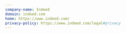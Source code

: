 ```yaml
---
company-name: Indeed
domain: indeed.com
home: https://www.indeed.com/
privacy-policy: https://www.indeed.com/legal#privacy
---
```




